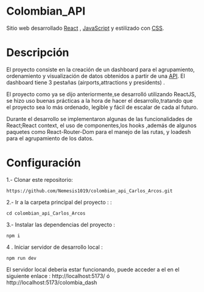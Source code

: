 # Colombian_API

Sitio web desarrollado [React](https://es.react.dev/) , [JavaScript](https://developer.mozilla.org/es/docs/Web/JavaScript) y estilizado con  [CSS](https://developer.mozilla.org/en-US/docs/Web/CSS).


#  Descripción
El proyecto consiste en la creación de un dashboard para el agrupamiento, ordenamiento y visualización de datos obtenidos a partir de una [API](https://api-colombia.com/). El dashboard tiene 3 pestañas (airports,attractions y presidents) . 

El proyecto como ya se dijo anteriormente,se desarrolló utilizando ReactJS, se hizo uso buenas prácticas a la hora de hacer el desarrollo,tratando que el proyecto sea lo más ordenado, legible y fácil de escalar de cada al futuro.

Durante el desarrollo se implementaron algunas de las funcionalidades de React;React context, el uso de componentes,los hooks ,además de algunos paquetes como React-Router-Dom para el manejo de las rutas, y loadesh para el agrupamiento de los datos.

# Configuración

1.- Clonar este repositorio:
 
	https://github.com/Nemesis1019/colombian_api_Carlos_Arcos.git

  
2.- Ir a la carpeta principal del proyecto : :

    cd colombian_api_Carlos_Arcos

3.- Instalar las dependencias del proyecto :

    npm i
    
4 . Iniciar servidor de desarrollo local :

    npm run dev


El servidor local deberia estar funcionando, puede acceder a el en el siguiente enlace :
http://localhost:5173/ ó http://localhost:5173/colombia_dash

